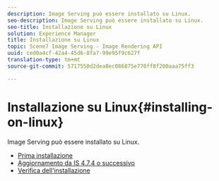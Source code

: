 ```yaml
---
description: Image Serving può essere installato su Linux.
seo-description: Image Serving può essere installato su Linux.
seo-title: Installazione su Linux
solution: Experience Manager
title: Installazione su Linux
topic: Scene7 Image Serving - Image Rendering API
uuid: ced0a4cf-42a4-45d6-8fa7-99e95f9c627f
translation-type: tm+mt
source-git-commit: 5717550d2dea8ec086875e770ff8f200aaa75ff3

---
```



# Installazione su Linux{#installing-on-linux}

Image Serving può essere installato su Linux.

* [Prima installazione](t-first-install-lin.md)
* [Aggiornamento da IS 4.7.4 o successivo](t-update-lin.md)
* [Verifica dell’installazione](t-verify-install-lin.md)
